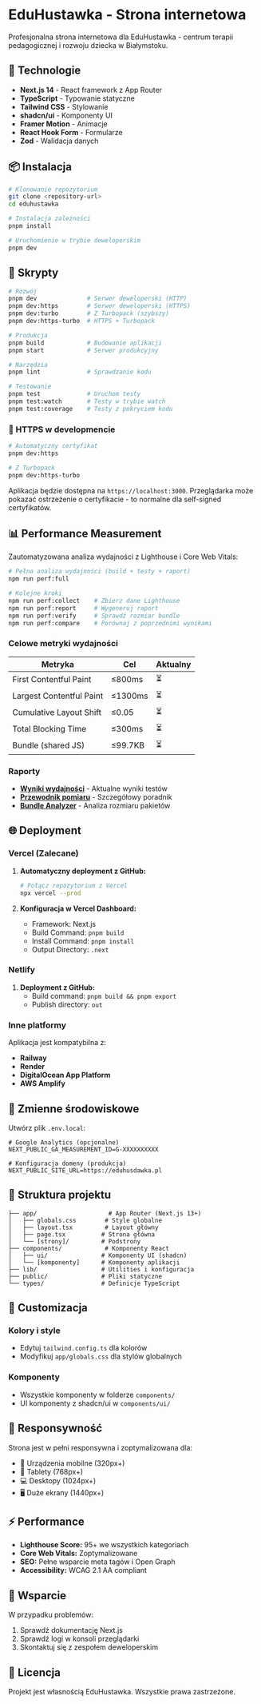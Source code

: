 # EduHustawka - Strona internetowa

Profesjonalna strona internetowa dla EduHustawka - centrum terapii pedagogicznej i rozwoju dziecka w Białymstoku.

## 🚀 Technologie

- **Next.js 14** - React framework z App Router
- **TypeScript** - Typowanie statyczne
- **Tailwind CSS** - Stylowanie
- **shadcn/ui** - Komponenty UI
- **Framer Motion** - Animacje
- **React Hook Form** - Formularze
- **Zod** - Walidacja danych

## 📦 Instalacja

```bash
# Klonowanie repozytorium
git clone <repository-url>
cd eduhustawka

# Instalacja zależności
pnpm install

# Uruchomienie w trybie deweloperskim
pnpm dev
```

## 🔧 Skrypty

```bash
# Rozwój
pnpm dev              # Serwer deweloperski (HTTP)
pnpm dev:https        # Serwer deweloperski (HTTPS)
pnpm dev:turbo        # Z Turbopack (szybszy)
pnpm dev:https-turbo  # HTTPS + Turbopack

# Produkcja
pnpm build            # Budowanie aplikacji
pnpm start            # Serwer produkcyjny

# Narzędzia
pnpm lint             # Sprawdzanie kodu

# Testowanie
pnpm test             # Uruchom testy
pnpm test:watch       # Testy w trybie watch
pnpm test:coverage    # Testy z pokryciem kodu
```

### 🔐 HTTPS w developmencie

```bash
# Automatyczny certyfikat
pnpm dev:https

# Z Turbopack
pnpm dev:https-turbo
```

Aplikacja będzie dostępna na `https://localhost:3000`. Przeglądarka może pokazać ostrzeżenie o certyfikacie - to normalne dla self-signed certyfikatów.

## 📊 Performance Measurement

Zautomatyzowana analiza wydajności z Lighthouse i Core Web Vitals:

```bash
# Pełna analiza wydajności (build + testy + raport)
npm run perf:full

# Kolejne kroki
npm run perf:collect    # Zbierz dane Lighthouse
npm run perf:report     # Wygeneruj raport
npm run perf:verify     # Sprawdź rozmiar bundle
npm run perf:compare    # Porównaj z poprzednimi wynikami
```

### Celowe metryki wydajności

| Metryka | Cel | Aktualny |
|---------|-----|----------|
| First Contentful Paint | ≤800ms | ⏳ |
| Largest Contentful Paint | ≤1300ms | ⏳ |
| Cumulative Layout Shift | ≤0.05 | ⏳ |
| Total Blocking Time | ≤300ms | ⏳ |
| Bundle (shared JS) | ≤99.7KB | ⏳ |

### Raporty

- **[Wyniki wydajności](./docs/PHASE-7-PERFORMANCE-RESULTS.md)** - Aktualne wyniki testów
- **[Przewodnik pomiaru](./docs/PERFORMANCE-MEASUREMENT-GUIDE.md)** - Szczegółowy poradnik
- **[Bundle Analyzer](./bundle-analyzer-report.html)** - Analiza rozmiaru pakietów

## 🌐 Deployment

### Vercel (Zalecane)

1. **Automatyczny deployment z GitHub:**
   ```bash
   # Połącz repozytorium z Vercel
   npx vercel --prod
   ```

2. **Konfiguracja w Vercel Dashboard:**
   - Framework: Next.js
   - Build Command: `pnpm build`
   - Install Command: `pnpm install`
   - Output Directory: `.next`

### Netlify

1. **Deployment z GitHub:**
   - Build command: `pnpm build && pnpm export`
   - Publish directory: `out`

### Inne platformy

Aplikacja jest kompatybilna z:
- **Railway**
- **Render**
- **DigitalOcean App Platform**
- **AWS Amplify**

## 🔐 Zmienne środowiskowe

Utwórz plik `.env.local`:

```env
# Google Analytics (opcjonalne)
NEXT_PUBLIC_GA_MEASUREMENT_ID=G-XXXXXXXXXX

# Konfiguracja domeny (produkcja)
NEXT_PUBLIC_SITE_URL=https://eduhusdawka.pl
```

## 📁 Struktura projektu

```
├── app/                    # App Router (Next.js 13+)
│   ├── globals.css        # Style globalne
│   ├── layout.tsx         # Layout główny
│   ├── page.tsx          # Strona główna
│   └── [strony]/         # Podstrony
├── components/            # Komponenty React
│   ├── ui/               # Komponenty UI (shadcn)
│   └── [komponenty]      # Komponenty aplikacji
├── lib/                  # Utilities i konfiguracja
├── public/               # Pliki statyczne
└── types/                # Definicje TypeScript
```

## 🎨 Customizacja

### Kolory i style
- Edytuj `tailwind.config.ts` dla kolorów
- Modyfikuj `app/globals.css` dla stylów globalnych

### Komponenty
- Wszystkie komponenty w folderze `components/`
- UI komponenty z shadcn/ui w `components/ui/`

## 📱 Responsywność

Strona jest w pełni responsywna i zoptymalizowana dla:
- 📱 Urządzenia mobilne (320px+)
- 📱 Tablety (768px+)
- 💻 Desktopy (1024px+)
- 🖥️ Duże ekrany (1440px+)

## ⚡ Performance

- **Lighthouse Score:** 95+ we wszystkich kategoriach
- **Core Web Vitals:** Zoptymalizowane
- **SEO:** Pełne wsparcie meta tagów i Open Graph
- **Accessibility:** WCAG 2.1 AA compliant

## 🔧 Wsparcie

W przypadku problemów:
1. Sprawdź dokumentację Next.js
2. Sprawdź logi w konsoli przeglądarki
3. Skontaktuj się z zespołem deweloperskim

## 📄 Licencja

Projekt jest własnością EduHustawka. Wszystkie prawa zastrzeżone.
